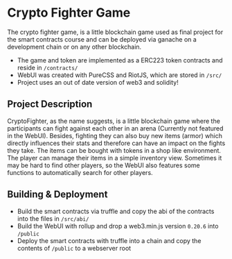 Crypto Fighter Game 
===================
The crypto fighter game, is a little blockchain game used as final project for the smart contracts 
course and can be deployed via ganache on a development chain or on any other blockchain.

* The game and token are implemented as a ERC223 token contracts and reside in `/contracts/`
* WebUI was created with PureCSS and RiotJS, which are stored in `/src/`
* Project uses an out of date version of web3 and solidity!

Project Description
-------------------
CryptoFighter, as the name suggests, is a little blockchain game where the participants can fight
against each other in an arena (Currently not featured in the WebUI). Besides, fighting they can also
buy new items (armor) which directly influences their stats and therefore can have an impact on the
fights they take. The items can be bought with tokens in a shop like environment. The player can 
manage their items in a simple inventory view. Sometimes it may be hard to find other players, so
the WebUI also features some functions to automatically search for other players.

Building & Deployment
---------------------
* Build the smart contracts via truffle and copy the abi of the contracts into the files in `/src/abi/`
* Build the WebUI with rollup and drop a web3.min.js version `0.20.6` into `/public`
* Deploy the smart contracts with truffle into a chain and copy the contents of `/public` to a webserver root
